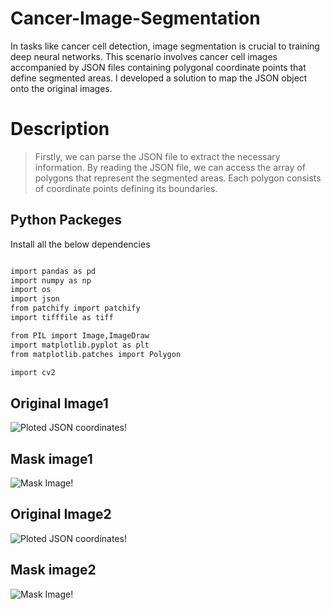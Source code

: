 # Cancer-Image-Segmentation
In tasks like cancer cell detection, image segmentation is crucial to training deep neural networks. This scenario involves cancer cell images accompanied by JSON files containing polygonal coordinate points that define segmented areas. I developed a solution to map the JSON object onto the original images. 

# Description
> Firstly, we can parse the JSON file to extract the necessary information.
> By reading the JSON file, we can access the array of polygons that represent
> the segmented areas. Each polygon consists of coordinate points defining its boundaries.


## Python Packeges
Install all the below dependencies

```sh

import pandas as pd
import numpy as np
import os
import json
from patchify import patchify
import tifffile as tiff

from PIL import Image,ImageDraw
import matplotlib.pyplot as plt
from matplotlib.patches import Polygon

import cv2

```
## Original Image1
![Ploted JSON coordinates!](https://github.com/Ibadullah-Kahttana/Cancer-Image-Segmentation/assets/97878195/da564fab-ece4-4230-b951-6c107f668d3e)
## Mask image1
![Mask Image!](https://github.com/Ibadullah-Kahttana/Cancer-Image-Segmentation/assets/97878195/c377b238-776e-449e-afe6-437f88d0222f)

## Original Image2
![Ploted JSON coordinates!](https://github.com/Ibadullah-Kahttana/Cancer-Image-Segmentation/assets/97878195/296dbaf4-74f0-408f-b77f-9579e3f1e35e)
## Mask image2
![Mask Image!](https://github.com/Ibadullah-Kahttana/Cancer-Image-Segmentation/assets/97878195/084e69dd-22d6-4ea9-86e1-4527b9cb02b4)
